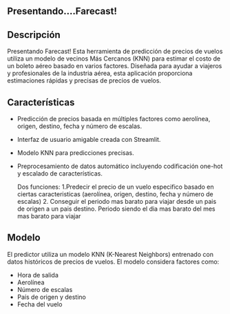 
## Presentando....Farecast!

## Descripción
Presentando Farecast! Esta herramienta de predicción de precios de vuelos utiliza un modelo de vecinos Más Cercanos (KNN) para estimar el costo de un boleto aéreo basado en varios factores. Diseñada para ayudar a viajeros y profesionales de la industria aérea, esta aplicación proporciona estimaciones rápidas y precisas de precios de vuelos.

## Características
- Predicción de precios basada en múltiples factores como aerolínea, origen, destino, fecha y número de escalas.
- Interfaz de usuario amigable creada con Streamlit.
- Modelo KNN para predicciones precisas.
- Preprocesamiento de datos automático incluyendo codificación one-hot y escalado de características.

  Dos funciones:
  1.Predecir el precio de un vuelo especifico basado en ciertas caracteristicas (aerolínea, origen, destino, fecha y número de escalas)
  2. Conseguir el periodo mas barato para viajar desde un pais de origen a un pais destino. Periodo siendo el dia mas barato del mes mas barato para viajar


## Modelo
El predictor utiliza un modelo KNN (K-Nearest Neighbors) entrenado con datos históricos de precios de vuelos. El modelo considera factores como:
- Hora de salida
- Aerolínea
- Número de escalas
- País de origen y destino
- Fecha del vuelo
